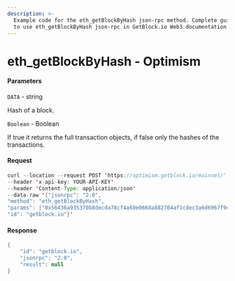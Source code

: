 ```yaml
---
description: >-
  Example code for the eth_getBlockByHash json-rpc method. Сomplete guide on how
  to use eth_getBlockByHash json-rpc in GetBlock.io Web3 documentation.
---
```


# eth\_getBlockByHash - Optimism

#### Parameters

`DATA` - string

Hash of a block.

`Boolean` - Boolean

If true it returns the full transaction objects, if false only the hashes of the transactions.

#### Request

```java
curl --location --request POST 'https://optimism.getblock.io/mainnet/' 
--header 'x-api-key: YOUR-API-KEY' 
--header 'Content-Type: application/json' 
--data-raw '{"jsonrpc": "2.0",
"method": "eth_getBlockByHash",
"params": ["0x56436a935370b8decda78cf4a60e0668a882764af1cdec3a6d6967f944f4dace", false],
"id": "getblock.io"}'
```

#### Response

```java
{
    "id": "getblock.io",
    "jsonrpc": "2.0",
    "result": null
}
```
